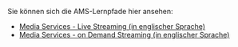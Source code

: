 Sie können sich die AMS-Lernpfade hier ansehen:

- [Media Services - Live Streaming (in englischer Sprache)](https://azure.microsoft.com/documentation/learning-paths/media-services-streaming-live/)
- [Media Services - on Demand Streaming (in englischer Sprache)](https://azure.microsoft.com/documentation/learning-paths/media-services-streaming-on-demand/)

<!---HONumber=AcomDC_0128_2016-->